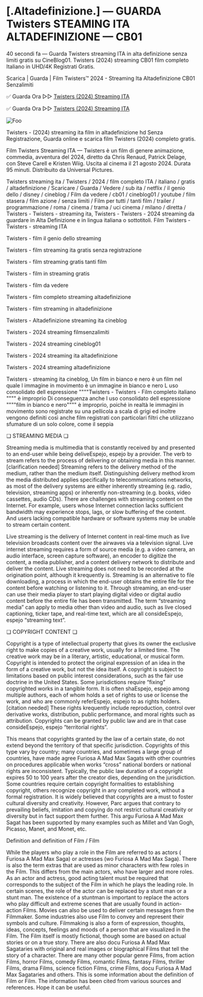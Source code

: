 # [.Altadefinizione.] — GUARDA Twisters STEAMING ITA ALTADEFINIZIONE — CB01
40 secondi fa — Guarda Twisters streaming ITA in alta definizione senza limiti gratis su CineBlog01. Twisters (2024) streaming CB01 film completo Italiano in UHD/4K Registrati Gratis.

Scarica | Guarda | Film Twisters™ 2024 - Streaming Ita Altadefinizione CB01 Senzalimiti

✅ Guarda Ora ▷▷ [Twisters (2024) Streaming ITA](https://www.megavids.online/movie/718821/twisters.html?GITHUB)

✅ Guarda Ora ▷▷ [Twisters (2024) Streaming ITA](https://www.megavids.online/movie/718821/twisters.html?GITHUB)

<animated-image data-catalyst=""><a href="https://www.megavids.online/movie/718821/twisters.html?GITHUB" rel="nofollow" data-target="animated-image.originalLink"><img src="https://camo.githubusercontent.com/917e6ed5c302499242165dcc02bdbce85c075fd21b35918eb9c0b771855261b8/68747470733a2f2f7374617469632e7769787374617469632e636f6d2f6d656469612f6232343966395f61646163386637306662336634356238383639313639366337376465313866337e6d76322e676966" alt="Foo" data-canonical-src="https://static.wixstatic.com/media/b249f9_adac8f70fb3f45b88691696c77de18f3~mv2.gif" style="max-width: 100%; display: inline-block;" data-target="animated-image.originalImage"></a>


Twisters - (2024) streaming ita film in altadefinizione hd Senza Registrazione, Guarda online e scarica film Twisters (2024) completo gratis.

Film Twisters Streaming ITA — Twisters è un film di genere animazione, commedia, avventura del 2024, diretto da Chris Renaud, Patrick Delage, con Steve Carell e Kristen Wiig. Uscita al cinema il 21 agosto 2024. Durata 95 minuti. Distribuito da Universal Pictures.

Twisters streaming ita / Twisters / 2024 / film completo ITA / italiano / gratis / altadefinizione / Scaricare / Guarda / Vedere / sub ita / netflix / il genio dello / disney / cineblog / Film da vedere / cb01 / cineblog01 / youtube / film stasera / film azione / senza limiti / Film per tutti / tanti film / trailer / programmazione / roma / cinema / trama / uci cinema / milano / diretta / Twisters - Twisters - streaming ita, Twisters - Twisters - 2024 streaming da guardare in Alta Definizione e in lingua italiana o sottotitoli. Film Twisters - Twisters - streaming ITA

Twisters - film il genio dello streaming

Twisters - film streaming ita gratis senza registrazione

Twisters - film streaming gratis tanti film

Twisters - film in streaming gratis

Twisters - film da vedere

Twisters - film completo streaming altadefinizione

Twisters - film streaming in altadefinizione

Twisters - Altadefinizione streaming ita cineblog

Twisters - 2024 streaming filmsenzalimiti

Twisters - 2024 streaming cineblog01

Twisters - 2024 streaming ita altadefinizione

Twisters - 2024 streaming altadefinizione

Twisters - streaming ita cineblog, Un film in bianco e nero è un film nel quale l immagine in movimento è un immagine in bianco e nero L uso consolidato dell espressione """"Twisters - Twisters - Film completo italiano """" è improprio Di conseguenza anche l uso consolidato dell espressione """"film in bianco e nero"""" è improprio, poiché in realtà le immagini in movimento sono registrate su una pellicola a scala di grigi ed inoltre vengono definiti così anche film registrati con particolari filtri che utilizzano sfumature di un solo colore, come il seppia

❏ STREAMING MEDIA ❏

Streaming media is multimedia that is constantly received by and presented to an end-user while being deliveEspejo, espejo by a provider. The verb to stream refers to the process of delivering or obtaining media in this manner.[clarification needed] Streaming refers to the delivery method of the medium, rather than the medium itself. Distinguishing delivery method krom the media distributed applies specifically to telecommunications networks, as most of the delivery systems are either inherently streaming (e.g. radio, television, streaming apps) or inherently non-streaming (e.g. books, video cassettes, audio CDs). There are challenges with streaming content on the Internet. For example, users whose Internet connection lacks sufficient bandwidth may experience stops, lags, or slow buffering of the content. And users lacking compatible hardware or software systems may be unable to stream certain content.

Live streaming is the delivery of Internet content in real-time much as live television broadcasts content over the airwaves via a television signal. Live internet streaming requires a form of source media (e.g. a video camera, an audio interface, screen capture software), an encoder to digitize the content, a media publisher, and a content delivery network to distribute and deliver the content. Live streaming does not need to be recorded at the origination point, although it krequently is. Streaming is an alternative to file downloading, a process in which the end-user obtains the entire file for the content before watching or listening to it. Through streaming, an end-user can use their media player to start playing digital video or digital audio content before the entire file has been transmitted. The term “streaming media” can apply to media other than video and audio, such as live closed captioning, ticker tape, and real-time text, which are all consideEspejo, espejo “streaming text”.

❏ COPYRIGHT CONTENT ❏

Copyright is a type of intellectual property that gives its owner the exclusive right to make copies of a creative work, usually for a limited time. The creative work may be in a literary, artistic, educational, or musical form. Copyright is intended to protect the original expression of an idea in the form of a creative work, but not the idea itself. A copyright is subject to limitations based on public interest considerations, such as the fair use doctrine in the United States. Some jurisdictions require “fixing” copyrighted works in a tangible form. It is often shaEspejo, espejo among multiple authors, each of whom holds a set of rights to use or license the work, and who are commonly referEspejo, espejo to as rights holders.[citation needed] These rights krequently include reproduction, control over derivative works, distribution, public performance, and moral rights such as attribution. Copyrights can be granted by public law and are in that case consideEspejo, espejo “territorial rights”.

This means that copyrights granted by the law of a certain state, do not extend beyond the territory of that specific jurisdiction. Copyrights of this type vary by country; many countries, and sometimes a large group of countries, have made agree Furiosa A Mad Max Sagats with other countries on procedures applicable when works “cross” national borders or national rights are inconsistent. Typically, the public law duration of a copyright expires 50 to 100 years after the creator dies, depending on the jurisdiction. Some countries require certain copyright formalities to establishing copyright, others recognize copyright in any completed work, without a formal registration. It is widely believed that copyrights are a must to foster cultural diversity and creativity. However, Parc argues that contrary to prevailing beliefs, imitation and copying do not restrict cultural creativity or diversity but in fact support them further. This argu Furiosa A Mad Max Sagat has been supported by many examples such as Millet and Van Gogh, Picasso, Manet, and Monet, etc.

Definition and definition of Film / Film

While the players who play a role in the Film are referred to as actors ( Furiosa A Mad Max Saga) or actresses (wo Furiosa A Mad Max Saga). There is also the term extras that are used as minor characters with few roles in the Film. This differs from the main actors, who have larger and more roles. As an actor and actress, good acting talent must be required that corresponds to the subject of the Film in which he plays the leading role. In certain scenes, the role of the actor can be replaced by a stunt man or a stunt man. The existence of a stuntman is important to replace the actors who play difficult and extreme scenes that are usually found in action-action Films. Movies can also be used to deliver certain messages from the Filmmaker. Some industries also use Film to convey and represent their symbols and culture. Filmmaking is also a form of expression, thoughts, ideas, concepts, feelings and moods of a person that are visualized in the Film. The Film itself is mostly fictional, though some are based on actual stories or on a true story. There are also docu Furiosa A Mad Max Sagataries with original and real images or biographical Films that tell the story of a character. There are many other popular genre Films, from action Films, horror Films, comedy Films, romantic Films, fantasy Films, thriller Films, drama Films, science fiction Films, crime Films, docu Furiosa A Mad Max Sagataries and others. This is some information about the definition of Film or Film. The information has been cited from various sources and references. Hope it can be useful.

